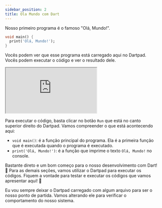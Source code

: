 ```yaml
---
sidebar_position: 2
title: Ola Mundo com Dart
---
```


Nosso primeiro programa é o famoso "Olá, Mundo!".

```dart
void main() {
  print('Olá, Mundo!');
}
```

Vocês podem ver que esse programa está carregado aqui no Dartpad. Vocês podem executar o código e ver o resultado dele.

<iframe  style={{
            display: 'block',
            margin: 'auto',
            width: '100%',
            height: '50vh',
            marginBottom: '24px'
        }}
        src="https://dartpad.dev/?id=e6d5f6191d248974870e29561c8b6680?theme=light"></iframe>

Para executar o código, basta clicar no botão `Run` que está no canto superior direito do Dartpad.
Vamos compreender o que está acontecendo aqui:

- `void main()`: é a função principal do programa. Ela é a primeira função que é executada quando o programa é executado.
- `print('Olá, Mundo!')`: é a função que imprime o texto `Olá, Mundo!` no console.

Bastante direto e um bom começo para o nosso desenvolvimento com Dart! 🚀
Para as demais seções, vamos utilizar o Dartpad para executar os códigos. Fiquem a vontade para testar e executar os códigos que vamos apresentar aqui! 🎉

Eu vou sempre deixar o Dartpad carregado com algum arquivo para ser o nosso ponto de partida. Vamos alterando ele para verificar o comportamento do nosso sistema.